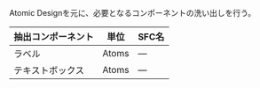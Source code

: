 Atomic Designを元に、必要となるコンポーネントの洗い出しを行う。

抽出コンポーネント | 単位 | SFC名
----------------- | ---- | --------
ラベル | Atoms | ―
テキストボックス | Atoms | ―
